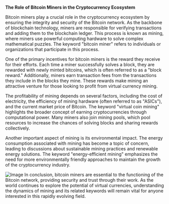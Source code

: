 **The Role of Bitcoin Miners in the Cryptocurrency Ecosystem**

Bitcoin miners play a crucial role in the cryptocurrency ecosystem by ensuring the integrity and security of the Bitcoin network. As the backbone of blockchain technology, miners are responsible for verifying transactions and adding them to the blockchain ledger. This process is known as mining, where miners use powerful computing hardware to solve complex mathematical puzzles. The keyword "bitcoin miner" refers to individuals or organizations that participate in this process.

One of the primary incentives for bitcoin miners is the reward they receive for their efforts. Each time a miner successfully solves a block, they are rewarded with newly minted bitcoins, which is often referred to as a "block reward." Additionally, miners earn transaction fees from the transactions they include in the blocks they mine. These rewards make mining an attractive venture for those looking to profit from virtual currency mining.

The profitability of mining depends on several factors, including the cost of electricity, the efficiency of mining hardware (often referred to as "ASICs"), and the current market price of Bitcoin. The keyword "virtual coin mining" highlights the broader concept of earning cryptocurrencies through computational power. Many miners also join mining pools, which pool resources to increase the chances of solving blocks and sharing rewards collectively.

Another important aspect of mining is its environmental impact. The energy consumption associated with mining has become a topic of concern, leading to discussions about sustainable mining practices and renewable energy solutions. The keyword "energy-efficient mining" emphasizes the need for more environmentally friendly approaches to maintain the growth of the cryptocurrency industry.


![Image](https://github.com/user-attachments/assets/31692037-0104-4703-abd1-696b6a7dd41b)
In conclusion, bitcoin miners are essential to the functioning of the Bitcoin network, providing security and trust through their work. As the world continues to explore the potential of virtual currencies, understanding the dynamics of mining and its related keywords will remain vital for anyone interested in this rapidly evolving field.
